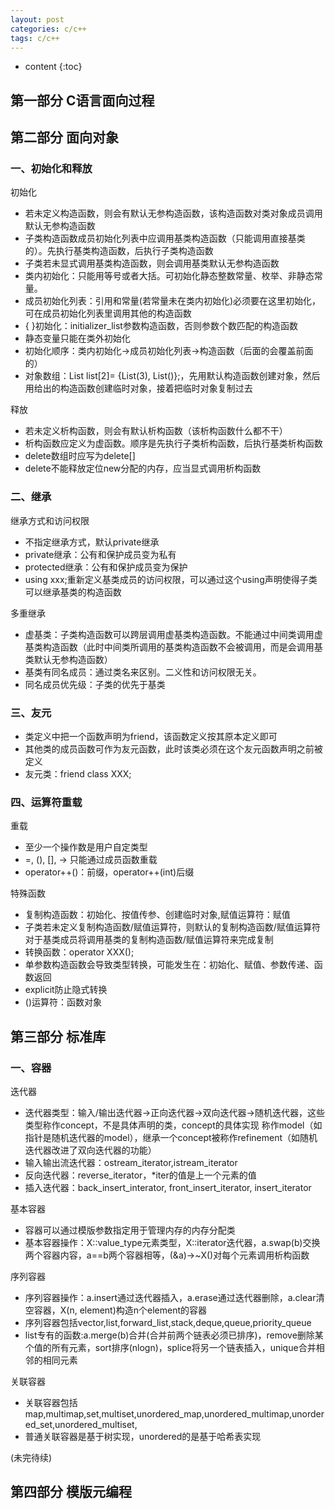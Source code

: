 ```yaml
---
layout: post
categories: c/c++
tags: c/c++
---
```


* content
{:toc}

## 第一部分 C语言面向过程

## 第二部分 面向对象

### 一、初始化和释放

初始化

- 若未定义构造函数，则会有默认无参构造函数，该构造函数对类对象成员调用默认无参构造函数
- 子类构造函数成员初始化列表中应调用基类构造函数（只能调用直接基类的）。先执行基类构造函数，后执行子类构造函数
- 子类若未显式调用基类构造函数，则会调用基类默认无参构造函数
- 类内初始化：只能用等号或者大括。可初始化静态整数常量、枚举、非静态常量。
- 成员初始化列表：引用和常量(若常量未在类内初始化)必须要在这里初始化，可在成员初始化列表里调用其他的构造函数
- { }初始化：initializer_list参数构造函数，否则参数个数匹配的构造函数
- 静态变量只能在类外初始化
- 初始化顺序：类内初始化->成员初始化列表->构造函数（后面的会覆盖前面的）
- 对象数组：List list[2]= {List(3), List()};，先用默认构造函数创建对象，然后用给出的构造函数创建临时对象，接着把临时对象复制过去

释放

- 若未定义析构函数，则会有默认析构函数（该析构函数什么都不干）
- 析构函数应定义为虚函数。顺序是先执行子类析构函数，后执行基类析构函数
- delete数组时应写为delete[]
- delete不能释放定位new分配的内存，应当显式调用析构函数 

### 二、继承

继承方式和访问权限

- 不指定继承方式，默认private继承
- private继承：公有和保护成员变为私有
- protected继承：公有和保护成员变为保护
- using xxx;重新定义基类成员的访问权限，可以通过这个using声明使得子类可以继承基类的构造函数

多重继承

- 虚基类：子类构造函数可以跨层调用虚基类构造函数。不能通过中间类调用虚基类构造函数（此时中间类所调用的基类构造函数不会被调用，而是会调用基类默认无参构造函数）
- 基类有同名成员：通过类名来区别。二义性和访问权限无关。
- 同名成员优先级：子类的优先于基类

### 三、友元

- 类定义中把一个函数声明为friend，该函数定义按其原本定义即可
- 其他类的成员函数可作为友元函数，此时该类必须在这个友元函数声明之前被定义
- 友元类：friend class XXX;

### 四、运算符重载 ##

重载

- 至少一个操作数是用户自定类型
- =, (), [], -> 只能通过成员函数重载
- operator++()：前缀，operator++(int)后缀

特殊函数
  
- 复制构造函数：初始化、按值传参、创建临时对象,赋值运算符：赋值
- 子类若未定义复制构造函数/赋值运算符，则默认的复制构造函数/赋值运算符对于基类成员将调用基类的复制构造函数/赋值运算符来完成复制
- 转换函数：operator XXX();
- 单参数构造函数会导致类型转换，可能发生在：初始化、赋值、参数传递、函数返回
- explicit防止隐式转换
- ()运算符：函数对象 

## 第三部分 标准库

### 一、容器

迭代器

- 迭代器类型：输入/输出迭代器->正向迭代器->双向迭代器->随机迭代器，这些类型称作concept，不是具体声明的类，concept的具体实现 称作model（如指针是随机迭代器的model），继承一个concept被称作refinement（如随机迭代器改进了双向迭代器的功能）
- 输入输出流迭代器：ostream\_iterator,istream\_iterator
- 反向迭代器：reverse_iterator，*iter的值是上一个元素的值
- 插入迭代器：back\_insert\_interator, front\_insert\_iterator, insert_iterator

基本容器

- 容器可以通过模版参数指定用于管理内存的内存分配类
- 基本容器操作：X::value_type元素类型，X::iterator迭代器，a.swap(b)交换两个容器内容，a==b两个容器相等，(&a)->~X()对每个元素调用析构函数

序列容器

- 序列容器操作：a.insert通过迭代器插入，a.erase通过迭代器删除，a.clear清空容器，X(n, element)构造n个element的容器
- 序列容器包括vector,list,forward\_list,stack,deque,queue,priority_queue
- list专有的函数:a.merge(b)合并(合并前两个链表必须已排序)，remove删除某个值的所有元素，sort排序(nlogn)，splice将另一个链表插入，unique合并相邻的相同元素

关联容器

- 关联容器包括map,multimap,set,multiset,unordered\_map,unordered\_multimap,unordered\_set,unordered\_multiset,
- 普通关联容器是基于树实现，unordered的是基于哈希表实现

(未完待续)

## 第四部分 模版元编程
